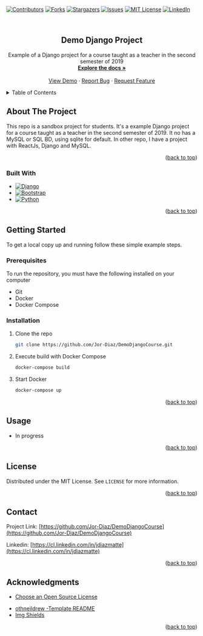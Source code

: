 <a name="readme-top"></a>

[![Contributors][contributors-shield]][contributors-url]
[![Forks][forks-shield]][forks-url]
[![Stargazers][stars-shield]][stars-url]
[![Issues][issues-shield]][issues-url]
[![MIT License][license-shield]][license-url]
[![LinkedIn][linkedin-shield]][linkedin-url]

<!-- PROJECT LOGO -->
<br />
<div align="center">
  <a href="https://github.com/Jor-Diaz/DemoDjangoCourse">
  </a>

<h2 align="center">Demo Django Project</h2>

  <p align="center">
    Example of a Django project for a course taught as a teacher in the second semester of 2019
    <br />
    <a href="https://github.com/Jor-Diaz/DemoDjangoCourse"><strong>Explore the docs »</strong></a>
    <br />
    <br />
    <a href="#">View Demo</a>
    ·
    <a href="https://github.com/Jor-Diaz/DemoDjangoCourse/issues">Report Bug</a>
    ·
    <a href="https://github.com/Jor-Diaz/DemoDjangoCourse/issues">Request Feature</a>
  </p>
</div>

<!-- TABLE OF CONTENTS -->
<details>
  <summary>Table of Contents</summary>
  <ol>
    <li>
      <a href="#about-the-project">About The Project</a>
      <ul>
        <li><a href="#built-with">Built With</a></li>
      </ul>
    </li>
    <li>
      <a href="#getting-started">Getting Started</a>
      <ul>
        <li><a href="#prerequisites">Prerequisites</a></li>
        <li><a href="#installation">Installation</a></li>
      </ul>
    </li>
    <li><a href="#usage">Usage</a></li>
    <li><a href="#license">License</a></li>
    <li><a href="#contact">Contact</a></li>
    <li><a href="#acknowledgments">Acknowledgments</a></li>
  </ol>
</details>

<!-- ABOUT THE PROJECT -->

## About The Project

This repo is a sandbox project for students. It's a example Django project for a course taught as a teacher in the second semester of 2019. It no has a MySQL or SQL BD, using sqlite for default. In other repo, I have a project with ReactJs, Django and MySQL.

<p align="right">(<a href="#readme-top">back to top</a>)</p>

### Built With

- [![Django][django]][django-url]
- [![Bootstrap][bootstrap]][bootstrap-url]
- [![Python][python]][python-url]

<p align="right">(<a href="#readme-top">back to top</a>)</p>

<!-- GETTING STARTED -->

## Getting Started

To get a local copy up and running follow these simple example steps.

### Prerequisites

To run the repository, you must have the following installed on your computer

- Git
- Docker
- Docker Compose

### Installation

1. Clone the repo
   ```sh
   git clone https://github.com/Jor-Diaz/DemoDjangoCourse.git
   ```
2. Execute build with Docker Compose
   ```sh
   docker-compose build
   ```
3. Start Docker
   ```sh
   docker-compose up
   ```

<p align="right">(<a href="#readme-top">back to top</a>)</p>

<!-- USAGE EXAMPLES -->

## Usage

- In progress

<p align="right">(<a href="#readme-top">back to top</a>)</p>

<!-- LICENSE -->

## License

Distributed under the MIT License. See `LICENSE` for more information.

<p align="right">(<a href="#readme-top">back to top</a>)</p>

<!-- CONTACT -->

## Contact

Project Link: [https://github.com/Jor-Diaz/DemoDjangoCourse](https://github.com/Jor-Diaz/DemoDjangoCourse)

Linkedin: [https://cl.linkedin.com/in/jdiazmatte](https://cl.linkedin.com/in/jdiazmatte)

<p align="right">(<a href="#readme-top">back to top</a>)</p>

<!-- ACKNOWLEDGMENTS -->

## Acknowledgments

- [Choose an Open Source License](https://choosealicense.com)

* [othneildrew -Template README](https://github.com/othneildrew/Best-README-Template)
* [Img Shields](https://shields.io)

<p align="right">(<a href="#readme-top">back to top</a>)</p>

<!-- MARKDOWN LINKS & IMAGES -->
<!-- https://www.markdownguide.org/basic-syntax/#reference-style-links -->

[contributors-shield]: https://img.shields.io/github/contributors/Jor-Diaz/DemoDjangoCourse.svg?style=for-the-badge
[contributors-url]: https://github.com/Jor-Diaz/DemoDjangoCourse/graphs/contributors
[forks-shield]: https://img.shields.io/github/forks/Jor-Diaz/DemoDjangoCourse.svg?style=for-the-badge
[forks-url]: https://github.com/Jor-Diaz/DemoDjangoCourse/network/members
[stars-shield]: https://img.shields.io/github/stars/Jor-Diaz/DemoDjangoCourse?style=for-the-badge
[stars-url]: https://github.com/Jor-Diaz/DemoDjangoCourse/stargazers
[issues-shield]: https://img.shields.io/github/issues/Jor-Diaz/DemoDjangoCourse.svg?style=for-the-badge
[issues-url]: https://github.com/Jor-Diaz/DemoDjangoCourse/issues
[license-shield]: https://img.shields.io/github/license/Jor-Diaz/DemoDjangoCourse.svg?style=for-the-badge
[license-url]: https://github.com/Jor-Diaz/DemoDjangoCourse/master/LICENSE.txt
[linkedin-shield]: https://img.shields.io/badge/-LinkedIn-black.svg?style=for-the-badge&logo=linkedin&colorB=555
[linkedin-url]: https://cl.linkedin.com/in/jdiazmatte
[react.js]: https://img.shields.io/badge/React-20232A?style=for-the-badge&logo=react&logoColor=61DAFB
[react-url]: https://reactjs.org/
[bootstrap]: https://img.shields.io/badge/Bootstrap-563D7C?style=for-the-badge&logo=bootstrap&logoColor=white
[bootstrap-url]: https://getbootstrap.com
[django-url]: https://www.djangoproject.com/
[django]: https://img.shields.io/badge/Django-092E20?style=for-the-badge&logo=django&logoColor=white
[python]: https://img.shields.io/badge/Python-3776AB?style=for-the-badge&logo=python&logoColor=white
[python-url]: https://www.python.org/
[docker-url]: https://www.docker.com/
[docker]: https://img.shields.io/badge/docker-%230db7ed.svg?style=for-the-badge&logo=docker&logoColor=white
[javascript]: https://img.shields.io/badge/JavaScript-323330?style=for-the-badge&logo=javascript&logoColor=F7DF1E
[javascript-url]: https://www.javascript.com/
[html5]: https://img.shields.io/badge/HTML5-E34F26?style=for-the-badge&logo=html5&logoColor=white
[css3]: https://img.shields.io/badge/CSS3-1572B6?style=for-the-badge&logo=css3&logoColor=white
